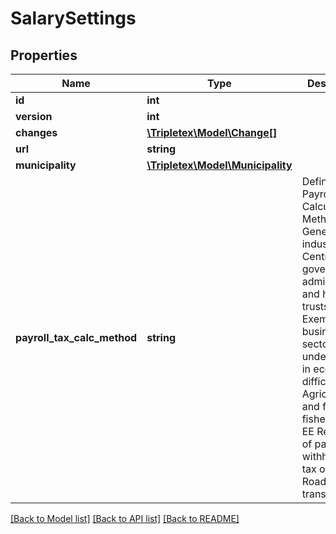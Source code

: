 # SalarySettings

## Properties
Name | Type | Description | Notes
------------ | ------------- | ------------- | -------------
**id** | **int** |  | [optional] 
**version** | **int** |  | [optional] 
**changes** | [**\Tripletex\Model\Change[]**](Change.md) |  | [optional] 
**url** | **string** |  | [optional] 
**municipality** | [**\Tripletex\Model\Municipality**](Municipality.md) |  | [optional] 
**payroll_tax_calc_method** | **string** | Define the Payroll Tax Calculation Method. AA General industries,BB Central government administration and health trusts, CC Exempted business sectors (and undertakings in economic difficulty),DD Agriculture and forestry, fisheries etc., EE Reporting of payroll withholding tax only,GG Road freight transport | 

[[Back to Model list]](../README.md#documentation-for-models) [[Back to API list]](../README.md#documentation-for-api-endpoints) [[Back to README]](../README.md)


